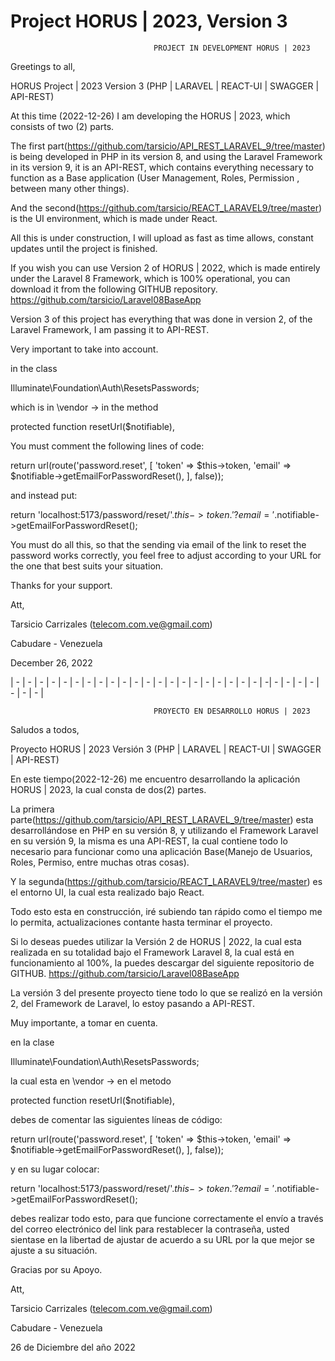 # Project HORUS | 2023, Version 3

									PROJECT IN DEVELOPMENT HORUS | 2023 

Greetings to all,

HORUS Project | 2023 Version 3 (PHP | LARAVEL | REACT-UI | SWAGGER | API-REST)

At this time (2022-12-26) I am developing the HORUS | 2023, which consists of two (2) parts.

The first part(https://github.com/tarsicio/API_REST_LARAVEL_9/tree/master) is being developed in PHP in its version 8, and using the Laravel Framework in its version 9, it is an API-REST, which contains everything necessary to function as a Base application (User Management, Roles, Permission , between many other things).

And the second(https://github.com/tarsicio/REACT_LARAVEL9/tree/master) is the UI environment, which is made under React.

All this is under construction, I will upload as fast as time allows, constant updates until the project is finished.
                                        
If you wish you can use Version 2 of HORUS | 2022, which is made entirely under the Laravel 8 Framework, which is 100% operational, you can download it from the following GITHUB repository. https://github.com/tarsicio/Laravel08BaseApp
                                                                                                                                              
Version 3 of this project has everything that was done in version 2, of the Laravel Framework, I am passing it to API-REST.

Very important to take into account.

in the class

Illuminate\Foundation\Auth\ResetsPasswords;

which is in \vendor -> in the method

protected function resetUrl($notifiable),

You must comment the following lines of code:

return url(route('password.reset', [
             'token' => $this->token,
             'email' => $notifiable->getEmailForPasswordReset(),
         ], false));

and instead put:
 
return 'localhost:5173/password/reset/'.$this->token.'?email='.$notifiable->getEmailForPasswordReset();

You must do all this, so that the sending via email of the link to reset the password works correctly, you feel free to adjust according to your URL for the one that best suits your situation.

Thanks for your support.

Att,

Tarsicio Carrizales (telecom.com.ve@gmail.com)

Cabudare - Venezuela

December 26, 2022

| - | - | - | - | - | - | - | - | - | - | - | - | - | - | - | - | - | - | - | - | - | -| - | - | - | - | - | - | - |

									PROYECTO EN DESARROLLO HORUS | 2023

Saludos a todos,

Proyecto HORUS | 2023 Versión 3 (PHP | LARAVEL | REACT-UI | SWAGGER | API-REST)

En este tiempo(2022-12-26) me  encuentro desarrollando la aplicación HORUS | 2023, la cual consta de dos(2) partes.

La primera parte(https://github.com/tarsicio/API_REST_LARAVEL_9/tree/master) esta desarrollándose en PHP en su versión 8, y utilizando el Framework Laravel en su versión 9, la misma es una API-REST, la cual contiene todo lo necesario para funcionar como una aplicación Base(Manejo de Usuarios, Roles, Permiso, entre muchas otras cosas).

Y la segunda(https://github.com/tarsicio/REACT_LARAVEL9/tree/master) es el entorno UI, la cual esta realizado bajo React.

Todo esto esta en construcción, iré subiendo tan rápido como el tiempo me lo permita, actualizaciones contante hasta terminar el proyecto.
                                        
Si lo deseas puedes utilizar la Versión 2 de HORUS | 2022, la cual esta realizada en su totalidad bajo el Framework Laravel 8, la cual está en funcionamiento al 100%, la puedes descargar del siguiente repositorio de GITHUB. https://github.com/tarsicio/Laravel08BaseApp
                                                                                                                                              
La versión 3 del presente proyecto tiene todo lo que se realizó en la versión 2, del Framework de Laravel, lo estoy pasando a API-REST.

Muy importante, a tomar en cuenta.

en la clase 

Illuminate\Foundation\Auth\ResetsPasswords; 

la cual esta en \vendor -> en el metodo 

protected function resetUrl($notifiable), 

debes de comentar las siguientes líneas de código: 

return url(route('password.reset', [
            'token' => $this->token,
            'email' => $notifiable->getEmailForPasswordReset(),
        ], false));

y en su lugar colocar:
 
return 'localhost:5173/password/reset/'.$this->token.'?email='.$notifiable->getEmailForPasswordReset();

debes realizar todo esto, para que funcione correctamente el envío a través del correo electrónico del link para restablecer la contraseña, usted sientase en la libertad de ajustar de acuerdo a su URL por la que mejor se ajuste a su situación. 


Gracias por su Apoyo.

Att,

Tarsicio Carrizales (telecom.com.ve@gmail.com)

Cabudare -  Venezuela

26 de Diciembre del año 2022

